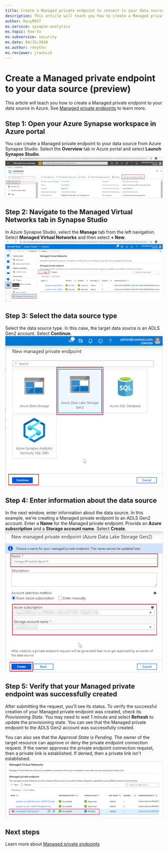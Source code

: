 ```yaml
---
title: Create a Managed private endpoint to connect to your data source results
description: This article will teach you how to create a Managed private endpoint to your data sources from an Azure Synapse workspace.  
author: RonyMSFT 
ms.service: synapse-analytics 
ms.topic: how-to
ms.subservice: security 
ms.date: 04/15/2020 
ms.author: ronytho
ms.reviewer: jrasnick
---
```


# Create a Managed private endpoint to your data source (preview)

This article will teach you how to create a Managed private endpoint to your data source in Azure. See [Managed private endpoints](./synapse-workspace-managed-private-endpoints.md) to learn more.

## Step 1: Open your Azure Synapse workspace in Azure portal

You can create a Managed private endpoint to your data source from Azure Synapse Studio. Select the **Overview** tab in Azure portal and select **Launch Synapse Studio**.
![Launch Azure Synapse Studio](./media/how-to-create-managed-private-endpoints/managed-private-endpoint-1.png)

## Step 2: Navigate to the Managed Virtual Networks tab in Synapse Studio

In Azure Synapse Studio, select the **Manage** tab from the left navigation. Select **Managed Virtual Networks** and then select **+ New**.
![Create a new Managed private endpoint](./media/how-to-create-managed-private-endpoints/managed-private-endpoint-2.png)

## Step 3: Select the data source type

Select the data source type. In this case, the target data source is an ADLS Gen2 account. Select **Continue**.
![Select a target data source type](./media/how-to-create-managed-private-endpoints/managed-private-endpoint-3.png)

## Step 4: Enter information about the data source

In the next window, enter information about the data source. In this example, we're creating a Managed private endpoint to an ADLS Gen2 account. Enter a **Name** for the Managed private endpoint. Provide an **Azure subscription** and a **Storage account name**. Select **Create**.
![Enter target data source details](./media/how-to-create-managed-private-endpoints/managed-private-endpoint-4.png)

## Step 5: Verify that your Managed private endpoint was successfully created

After submitting the request, you'll see its status. To verify the successful creation of your Managed private endpoint was created, check its *Provisioning State*. You may need to wait 1 minute and select **Refresh** to update the provisioning state. You can see that the Managed private endpoint to the ADLS Gen2 account was successfully created.

You can also see that the *Approval State* is *Pending*. The owner of the target resource can approve or deny the private endpoint connection request. If the owner approves the private endpoint connection request, then a private link is established. If denied, then a private link isn't established.
![Managed private endpoint creation request status](./media/how-to-create-managed-private-endpoints/managed-private-endpoint-5.png)

## Next steps

Learn more about [Managed private endpoints](./synapse-workspace-managed-private-endpoints.md)